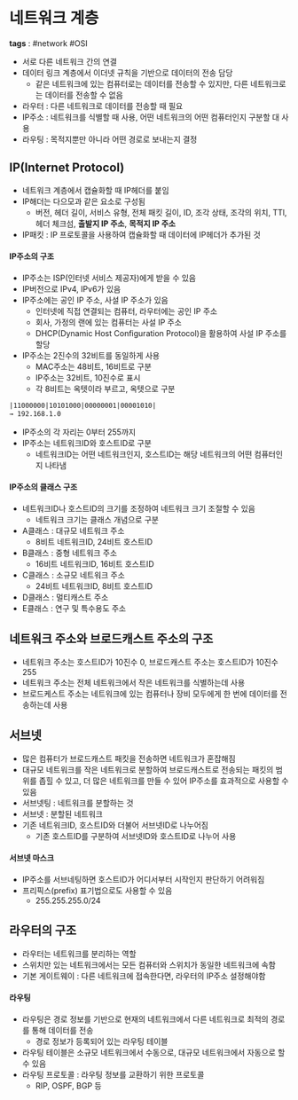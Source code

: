 # 네트워크 계층
**tags** : #network #OSI

- 서로 다른 네트워크 간의 연결
- 데이터 링크 계층에서 이더넷 규칙을 기반으로 데이터의 전송 담당
    - 같은 네트워크에 있는 컴퓨터로는 데이터를 전송할 수 있지만, 다른 네트워크로는 데이터를 전송할 수 없음
- 라우터 : 다른 네트워크로 데이터를 전송할 때 필요
- IP주소 : 네트워크를 식별할 때 사용, 어떤 네트워크의 어떤 컴퓨터인지 구분할 대 사용
- 라우팅 : 목적지뿐만 아니라 어떤 경로로 보내는지 결정

## IP(Internet Protocol)
- 네트워크 계층에서 캡슐화할 때 IP헤더를 붙임
- IP해더는 다으모과 같은 요소로 구성됨
    - 버전, 헤더 길이, 서비스 유형, 전체 패킷 길이, ID, 조각 상태, 조각의 위치, TTl, 헤더 체크섬, **출발지 IP 주소**, **목적지 IP 주소**
- IP패킷 : IP 프로토콜을 사용하여 캡슐화할 때 데이터에 IP헤더가 추가된 것

#### IP주소의 구조
- IP주소는 ISP(인터넷 서비스 제공자)에게 받을 수 있음
- IP버전으로 IPv4, IPv6가 있음
- IP주소에는 공인 IP 주소, 사설 IP 주소가 있음
    - 인터넷에 직접 연결되는 컴퓨터, 라우터에는 공인 IP 주소
    - 회사, 가정의 랜에 있는 컴퓨터는 사설 IP 주소
    - DHCP(Dynamic Host Configuration Protocol)을 활용하여 사설 IP 주소를 할당
- IP주소는 2진수의 32비트를 동일하게 사용
    - MAC주소는 48비트, 16비트로 구분
    - IP주소는 32비트, 10진수로 표시
    - 각 8비트는 옥텟이라 부르고, 옥텟으로 구분

```txt
|11000000|10101000|00000001|00001010|
→ 192.168.1.0
```
- IP주소의 각 자리는 0부터 255까지
- IP주소는 네트워크ID와 호스트ID로 구분
    - 네트워크ID는 어떤 네트워크인지, 호스트ID는 해당 네트워크의 어떤 컴퓨터인지 나타냄

#### IP주소의 클래스 구조
- 네트워크ID나 호스트ID의 크기를 조정하여 네트워크 크기 조절할 수 있음
    - 네트워크 크기는 클래스 개념으로 구분
- A클래스 : 대규모 네트워크 주소
    - 8비트 네트워크ID, 24비트 호스트ID
- B클래스 : 중형 네트워크 주소
    - 16비트 네트워크ID, 16비트 호스트ID
- C클래스 : 소규모 네트워크 주소
    - 24비트 네트워크ID, 8비트 호스트ID
- D클래스 : 멀티캐스트 주소
- E클래스 : 연구 및 특수용도 주소

## 네트워크 주소와 브로드캐스트 주소의 구조
- 네트워크 주소는 호스트ID가 10진수 0, 브로드캐스트 주소는 호스트ID가 10진수 255
- 네트워크 주소는 전체 네트워크에서 작은 네트워크를 식별하는데 사용
- 브로드케스트 주소는 네트워크에 있는 컴퓨터나 장비 모두에게 한 번에 데이터를 전송하는데 사용

## 서브넷
- 많은 컴퓨터가 브로드캐스트 패킷을 전송하면 네트워크가 혼잡해짐
- 대규모 네트워크를 작은 네트워크로 분할하여 브로드캐스트로 전송되는 패킷의 범위를 좁힐 수 있고, 더 많은 네트워크를 만들 수 있어 IP주소를 효과적으로 사용할 수 있음
- 서브넷팅 : 네트워크를 분할하는 것
- 서브넷 : 분할된 네트워크
- 기존 네트워크ID, 호스트ID와 더불어 서브넷ID로 나누어짐
    - 기존 호스트ID를 구분하여 서브넷ID와 호스트ID로 나누어 사용

#### 서브넷 마스크
- IP주소를 서브네팅하면 호스트ID가 어디서부터 시작인지 판단하기 어려워짐
- 프리픽스(prefix) 표기법으로도 사용할 수 있음
    - 255.255.255.0/24

## 라우터의 구조
- 라우터는 네트워크를 분리하는 역할
- 스위치만 있는 네트워크에서는 모든 컴퓨터와 스위치가 동일한 네트워크에 속함
- 기본 게이트웨이 : 다른 네트워크에 접속한다면, 라우터의 IP주소 설정해야함

#### 라우팅
- 라우팅은 경로 정보를 기반으로 현재의 네트워크에서 다른 네트워크로 최적의 경로를 통해 데이터를 전송
    - 경로 정보가 등록되어 있는 라우팅 테이블
- 라우팅 테이블은 소규모 네트워크에서 수동으로, 대규모 네트워크에서 자동으로 할 수 있음
- 라우팅 프로토콜 : 라우팅 정보를 교환하기 위한 프로토콜
    - RIP, OSPF, BGP 등